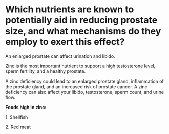 # Which nutrients are known to potentially aid in reducing prostate size, and what mechanisms do they employ to exert this effect?

An enlarged prostate can affect urination and libido.

Zinc is the most important nutrient to support a high testosterone level, sperm fertility, and a healthy prostate. 

A zinc deficiency could lead to an enlarged prostate gland, inflammation of the prostate gland, and an increased risk of prostate cancer. A zinc deficiency can also affect your libido, testosterone, sperm count, and urine flow. 

**Foods high in zinc:**

1\. Shellfish 

2\. Red meat